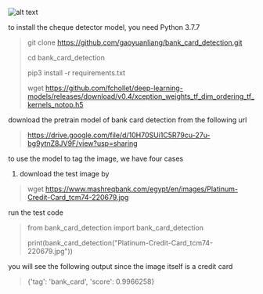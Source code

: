 ![alt text](https://www.mashreqbank.com/egypt/en/images/Platinum-Credit-Card_tcm74-220679.jpg)



to install the cheque detector model, you need Python 3.7.7 

> git clone https://github.com/gaoyuanliang/bank_card_detection.git
>
> cd bank_card_detection
>
> pip3 install -r requirements.txt
>
> wget https://github.com/fchollet/deep-learning-models/releases/download/v0.4/xception_weights_tf_dim_ordering_tf_kernels_notop.h5

download the pretrain model of bank card detection from the following url

> https://drive.google.com/file/d/10H70SUi1C5R79cu-27u-bg9ytnZ8JV9F/view?usp=sharing

to use the model to tag the image, we have four cases

1. download the test image by 

> wget https://www.mashreqbank.com/egypt/en/images/Platinum-Credit-Card_tcm74-220679.jpg

run the test code

> from bank_card_detection import bank_card_detection
>
> print(bank_card_detection("Platinum-Credit-Card_tcm74-220679.jpg"))

you will see the following output since the image itself is a credit card

> {'tag': 'bank_card', 'score': 0.9966258}

